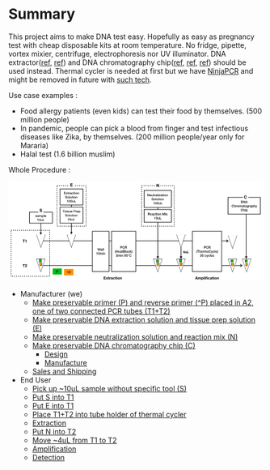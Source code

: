 # Summary

This project aims to make DNA test easy. Hopefully as easy as pregnancy test with cheap disposable kits at room temperature.
No fridge, pipette, vortex mixier, centrifuge, electrophoresis nor UV illuminator. DNA extractor([ref](https://www.kaneka-labtest.com/en/pre/dna_version2.html), [ref](https://www.funakoshi.co.jp/contents/64147)) and DNA chromatography chip([ref](https://www.kaneka-labtest.com/en/chromato/index.html), [ref](https://www.kurabo.co.jp/bio/English/product/products.php?M=D&PID=99), [ref](https://techcrunch.com/2016/05/06/zika-test/)) should be used instead. Thermal cycler is needed at first but we have [NinjaPCR](https://github.com/hisashin/NinjaPCR) and might be removed in future with [such tech](https://www.twistdx.co.uk/en/products/product/twistamp-basic).

Use case examples :
- Food allergy patients (even kids) can test their food by themselves. (500 million people)
- In pandemic, people can pick a blood from finger and test infectious diseases like Zika, by themselves. (200 million people/year only for Mararia)
- Halal test (1.6 billion muslim)

Whole Procedure :

![Whole procedure](https://github.com/hisashin/chip/blob/master/doc/images/procedure.png)

- Manufacturer (we)
   - [Make preservable primer (P) and reverse primer (^P) placed in A2, one of two connected PCR tubes (T1+T2)](https://github.com/hisashin/chip/blob/master/doc/procedure/manufacturer/primer.md)
   - [Make preservable DNA extraction solution and tissue prep solution (E)](https://github.com/hisashin/chip/blob/master/doc/procedure/manufacturer/extraction_solution.md)
   - [Make preservable neutralization solution and reaction mix (N)](https://github.com/hisashin/chip/blob/master/doc/procedure/manufacturer/neutralization_solution.md)
   - [Make preservable DNA chromatography chip (C)](https://github.com/hisashin/chip/blob/master/doc/procedure/manufacturer/chromatography_chip.md)
      - [Design](https://github.com/hisashin/chip/blob/master/doc/procedure/manufacturer/chromatography_chip_design.md)
      - [Manufacture](https://github.com/hisashin/chip/blob/master/doc/procedure/manufacturer/chromatography_chip_manufacture.md)
   - [Sales and Shipping](https://github.com/hisashin/chip/blob/master/doc/procedure/manufacturer/sales.md)
- End User
   - [Pick up ~10uL sample without specific tool (S)](https://github.com/hisashin/chip/blob/master/doc/procedure/user/pickup_sample.md)
   - [Put S into T1](https://github.com/hisashin/chip/blob/master/doc/procedure/user/put_sample.md)
   - [Put E into T1](https://github.com/hisashin/chip/blob/master/doc/procedure/user/put_extraction_solution.md)
   - [Place T1+T2 into tube holder of thermal cycler](https://github.com/hisashin/chip/blob/master/doc/procedure/user/put_tubes.md)
   - [Extraction](https://github.com/hisashin/chip/blob/master/doc/procedure/user/extraction.md)
   - [Put N into T2](https://github.com/hisashin/chip/blob/master/doc/procedure/user/put_neutralization.md)
   - [Move ~4uL from T1 to T2](https://github.com/hisashin/chip/blob/master/doc/procedure/user/move_sample.md)
   - [Amplification](https://github.com/hisashin/chip/blob/master/doc/procedure/user/amplification.md)
   - [Detection](https://github.com/hisashin/chip/blob/master/doc/procedure/user/detection.md)
